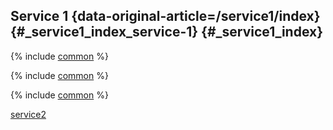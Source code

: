 ## Service 1 {data-original-article=/service1/index} {#_service1_index_service-1} {#_service1_index}

{% include [common](../../_includes/included.md) %}

{% include [common](../_includes/included.md) %}

{% include [common](../../_pricing/included.md) %}

[service2](../../service2/index.md)
